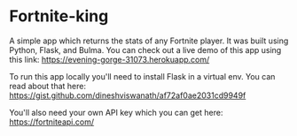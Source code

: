 # Fortnite-king
A simple app which returns the stats of any Fortnite player.
It was built using Python, Flask, and Bulma. You can check out a live demo of this app using this link:
https://evening-gorge-31073.herokuapp.com/

To run this app locally you'll need to install Flask in a virtual env. You can read about that here:
https://gist.github.com/dineshviswanath/af72af0ae2031cd9949f

You'll also need your own API key which you can get here: https://fortniteapi.com/
